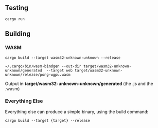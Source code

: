 ## Testing
``
cargo run
``

## Building
### WASM
``
cargo build --target wasm32-unknown-unknown --release
``

``
~/.cargo/bin/wasm-bindgen --out-dir target/wasm32-unknown-unknown/generated  --target web target/wasm32-unknown-unknown/release/pong-wgpu.wasm
``

Output in **target/wasm32-unknown-unknown/generated** (the .js and the .wasm)

### Everything Else
Everything else can produce a simple binary, using the build command:

``
cargo build --target {target} --release
``